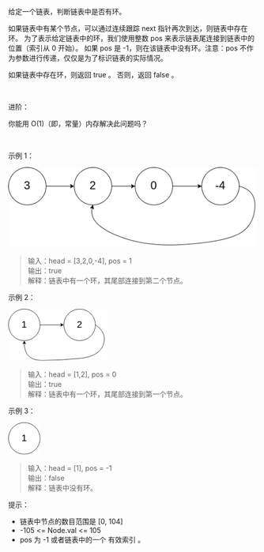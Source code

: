 给定一个链表，判断链表中是否有环。

如果链表中有某个节点，可以通过连续跟踪 next 指针再次到达，则链表中存在环。 为了表示给定链表中的环，我们使用整数 pos 来表示链表尾连接到链表中的位置（索引从 0 开始）。 如果 pos 是 -1，则在该链表中没有环。注意：pos 不作为参数进行传递，仅仅是为了标识链表的实际情况。

如果链表中存在环，则返回 true 。 否则，返回 false 。

 

进阶：

你能用 O(1)（即，常量）内存解决此问题吗？

 

示例 1：

<img src="https://github.com/kavin525zhang/leetcode/blob/main/source_code/141.%20%E7%8E%AF%E5%BD%A2%E9%93%BE%E8%A1%A8/%E7%A4%BA%E4%BE%8B1.png">

>输入：head = [3,2,0,-4], pos = 1  
>输出：true  
>解释：链表中有一个环，其尾部连接到第二个节点。

示例 2：

<img src="https://github.com/kavin525zhang/leetcode/blob/main/source_code/141.%20%E7%8E%AF%E5%BD%A2%E9%93%BE%E8%A1%A8/%E7%A4%BA%E4%BE%8B2.png">

>输入：head = [1,2], pos = 0  
>输出：true  
>解释：链表中有一个环，其尾部连接到第一个节点。

示例 3：

<img src="https://github.com/kavin525zhang/leetcode/blob/main/source_code/141.%20%E7%8E%AF%E5%BD%A2%E9%93%BE%E8%A1%A8/%E7%A4%BA%E4%BE%8B3.png">

>输入：head = [1], pos = -1  
>输出：false  
>解释：链表中没有环。
 

提示：

* 链表中节点的数目范围是 [0, 104]
* -105 <= Node.val <= 105
* pos 为 -1 或者链表中的一个 有效索引 。
